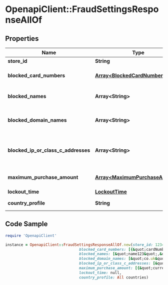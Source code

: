 # OpenapiClient::FraudSettingsResponseAllOf

## Properties

Name | Type | Description | Notes
------------ | ------------- | ------------- | -------------
**store_id** | **String** | The outlet ID. | [optional] 
**blocked_card_numbers** | [**Array&lt;BlockedCardNumber&gt;**](BlockedCardNumber.md) | List of blocked card numbers. | [optional] 
**blocked_names** | **Array&lt;String&gt;** | List of blocked fraud names. | [optional] 
**blocked_domain_names** | **Array&lt;String&gt;** | List of blocked fraud domain names. | [optional] 
**blocked_ip_or_class_c_addresses** | **Array&lt;String&gt;** | List of blocked fraud IP address/Class C. | [optional] 
**maximum_purchase_amount** | [**Array&lt;MaximumPurchaseAmount&gt;**](MaximumPurchaseAmount.md) | Maximum purchase amount limit. | [optional] 
**lockout_time** | [**LockoutTime**](LockoutTime.md) |  | [optional] 
**country_profile** | **String** | Country profile. | [optional] 

## Code Sample

```ruby
require 'OpenapiClient'

instance = OpenapiClient::FraudSettingsResponseAllOf.new(store_id: 12345500000,
                                 blocked_card_numbers: [{&quot;cardNumber&quot;:&quot;542418...1745&quot;,&quot;tokenIdentifier&quot;:&quot;06a569340ae1b8a60d1a961971f255b2ba35c03c8ea5660be6c253c0eb76e2dd&quot;},{&quot;cardNumber&quot;:&quot;542418...1746&quot;,&quot;tokenIdentifier&quot;:&quot;06a569340ae1b8a60d1a961971f255b2ba3554258ea5660be6c253c0eb76e245&quot;}],
                                 blocked_names: [&quot;name123&quot;,&quot;adhoc&quot;],
                                 blocked_domain_names: [&quot;co.uk&quot;,&quot;uk.net&quot;],
                                 blocked_ip_or_class_c_addresses: [&quot;123.56.78.88&quot;,&quot;12.45.33.45&quot;],
                                 maximum_purchase_amount: [{&quot;currency&quot;:&quot;EUR&quot;,&quot;maxAmount&quot;:&quot;7789&quot;},{&quot;currency&quot;:&quot;USD&quot;,&quot;maxAmount&quot;:&quot;5569&quot;}],
                                 lockout_time: null,
                                 country_profile: All countries)
```


